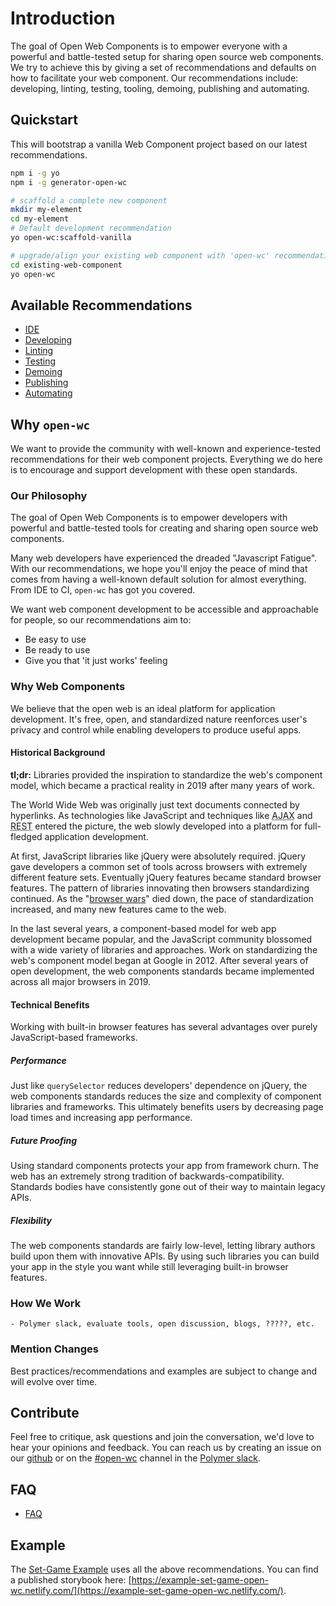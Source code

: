 # Introduction

The goal of Open Web Components is to empower everyone with a powerful and battle-tested setup for sharing open source web components. We try to achieve this by giving a set of recommendations and defaults on how to facilitate your web component. Our recommendations include: developing, linting, testing, tooling, demoing, publishing and automating.

## Quickstart

This will bootstrap a vanilla Web Component project based on our latest recommendations.

```bash
npm i -g yo
npm i -g generator-open-wc

# scaffold a complete new component
mkdir my-element
cd my-element
# Default development recommendation
yo open-wc:scaffold-vanilla

# upgrade/align your existing web component with 'open-wc' recommendations
cd existing-web-component
yo open-wc
```

## Available Recommendations
- [IDE](/ide/)
- [Developing](/developing/)
- [Linting](/linting/)
- [Testing](/testing/)
- [Demoing](/demoing/)
- [Publishing](/publishing/)
- [Automating](/automating/)

## Why `open-wc`

We want to provide the community with well-known and experience-tested recommendations for their web component projects. Everything we do here is to encourage and support development with these open standards.

### Our Philosophy

The goal of Open Web Components is to empower developers with powerful and battle-tested tools for creating and sharing open source web components.

Many web developers have experienced the dreaded "Javascript Fatigue". With our recommendations, we hope you'll enjoy the peace of mind that comes from having a well-known default solution for almost everything. From IDE to CI, `open-wc` has got you covered.

We want web component development to be accessible and approachable for people, so our recommendations aim to:
- Be easy to use
- Be ready to use
- Give you that 'it just works' feeling

### Why Web Components

We believe that the open web is an ideal platform for application development. It's free, open, and standardized nature reenforces user's privacy and control while enabling developers to produce useful apps.

#### Historical Background

**tl;dr:** Libraries provided the inspiration to standardize the web's component model, which became a practical reality in 2019 after many years of work.

The World Wide Web was originally just text documents connected by hyperlinks. As technologies like JavaScript and techniques like <abbr title="Asynchronous JavaScript and XML">AJAX</abbr> and <abbr title="Representational State Transfer">REST</abbr> entered the picture, the web slowly developed into a platform for full-fledged application development.

At first, JavaScript libraries like jQuery were absolutely required. jQuery gave developers a common set of tools across browsers with extremely different feature sets. Eventually jQuery features became standard browser features. The pattern of libraries innovating then browsers standardizing continued. As the "[browser wars](https://www.wikiwand.com/en/Browser_wars)" died down, the pace of standardization increased, and many new features came to the web.

In the last several years, a component-based model for web app development became popular, and the JavaScript community blossomed with a wide variety of libraries and approaches. Work on standardizing the web's component model began at Google in 2012. After several years of open development, the web components standards became implemented across all major browsers in 2019.

#### Technical Benefits

Working with built-in browser features has several advantages over purely JavaScript-based frameworks.

##### Performance
Just like `querySelector` reduces developers' dependence on jQuery, the web components standards reduces the size and complexity of component libraries and frameworks. This ultimately benefits users by decreasing page load times and increasing app performance.

##### Future Proofing
Using standard components protects your app from framework churn. The web has an extremely strong tradition of backwards-compatibility. Standards bodies have consistently gone out of their way to maintain legacy APIs.

##### Flexibility
The web components standards are fairly low-level, letting library authors build upon them with innovative APIs. By using such libraries you can build your app in the style you want while still leveraging built-in browser features.

### How We Work

	- Polymer slack, evaluate tools, open discussion, blogs, ?????, etc.

### Mention Changes

Best practices/recommendations and examples are subject to change and will evolve over time.

## Contribute

Feel free to critique, ask questions and join the conversation, we'd love to hear your opinions and feedback. You can reach us by creating an issue on our [github](https://github.com/open-wc) or on the [#open-wc]() channel in the [Polymer slack]().

## FAQ
- [FAQ](/faq/)

## Example
The [Set-Game Example](https://github.com/open-wc/example-vanilla-set-game/) uses all the above recommendations.
You can find a published storybook here: [https://example-set-game-open-wc.netlify.com/](https://example-set-game-open-wc.netlify.com/).
